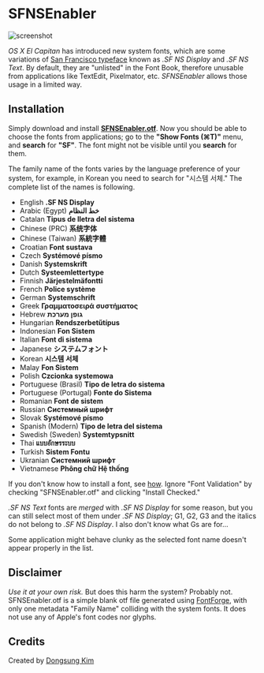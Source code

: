# SFNSEnabler

![screenshot](https://github.com/kiding/SFNSEnabler/raw/1/screenshot.jpg)

_OS X El Capitan_ has introduced new system fonts, which are some variations of [San Francisco typeface](https://developer.apple.com/fonts/) known as _.SF NS Display_ and _.SF NS Text_. By default, they are "unlisted" in the Font Book, therefore unusable from applications like TextEdit, Pixelmator, etc. _SFNSEnabler_ allows those usage in a limited way.

## Installation

Simply download and install __[SFNSEnabler.otf](https://github.com/kiding/SFNSEnabler/raw/1/SFNSEnabler.otf)__. Now you should be able to choose the fonts from applications; go to the __"Show Fonts (⌘T)"__ menu, and __search__ for __"SF"__. The font might not be visible until you __search__ for them.

The family name of the fonts varies by the language preference of your system, for example, in Korean you need to search for "시스템 서체." The complete list of the names is following.

* English __.SF NS Display__
* Arabic (Egypt) __خط النظام__
* Catalan __Tipus de lletra del sistema__
* Chinese (PRC) __系统字体__
* Chinese (Taiwan) __系統字體__
* Croatian __Font sustava__
* Czech __Systémové písmo__
* Danish __Systemskrift__
* Dutch __Systeemlettertype__
* Finnish __Järjestelmäfontti__
* French __Police système__
* German __Systemschrift__
* Greek __Γραμματοσειρά συστήματος__
* Hebrew __גופן מערכת__
* Hungarian __Rendszerbetűtípus__
* Indonesian __Fon Sistem__
* Italian __Font di sistema__
* Japanese __システムフォント__
* Korean __시스템 서체__
* Malay __Fon Sistem__
* Polish __Czcionka systemowa__
* Portuguese (Brasil) __Tipo de letra do sistema__
* Portuguese (Portugal) __Fonte do Sistema__
* Romanian __Font de sistem__
* Russian __Системный шрифт__
* Slovak __Systémové písmo__
* Spanish (Modern) __Tipo de letra del sistema__
* Swedish (Sweden) __Systemtypsnitt__
* Thai __แบบอักษรระบบ__
* Turkish __Sistem Fontu__
* Ukranian __Системний шрифт__
* Vietnamese __Phông chữ Hệ thống__

If you don't know how to install a font, see [how](https://support.apple.com/en-us/HT201749). Ignore "Font Validation" by checking "SFNSEnabler.otf" and clicking "Install Checked."

_.SF NS Text_ fonts are _merged_ with _.SF NS Display_ for some reason, but you can still select most of them under _.SF NS Display_; G1, G2, G3 and the italics do not belong to _.SF NS Display_. I also don't know what Gs are for...

Some application might behave clunky as the selected font name doesn't appear properly in the list.

## Disclaimer

_Use it at your own risk._ But does this harm the system? Probably not. SFNSEnabler.otf is a simple blank otf file generated using [FontForge](https://github.com/fontforge/fontforge), with only one metadata "Family Name" colliding with the system fonts. It does not use any of Apple's font codes nor glyphs.

## Credits

Created by [Dongsung Kim](http://kiding.net)
